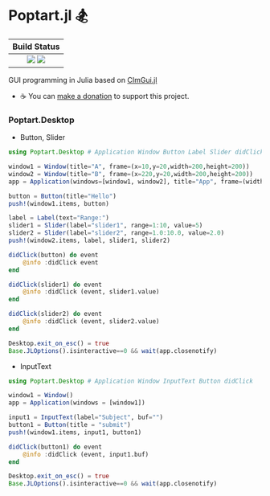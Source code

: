 # Poptart.jl 🏂

|  **Build Status**                                                |
|:----------------------------------------------------------------:|
|  [![][travis-img]][travis-url]  [![][codecov-img]][codecov-url]  |


GUI programming in Julia based on [CImGui.jl](https://github.com/Gnimuc/CImGui.jl)

 * ☕️   You can [make a donation](https://wookay.github.io/donate/) to support this project.


### Poptart.Desktop

 * Button, Slider

```julia
using Poptart.Desktop # Application Window Button Label Slider didClick

window1 = Window(title="A", frame=(x=10,y=20,width=200,height=200))
window2 = Window(title="B", frame=(x=220,y=20,width=200,height=200))
app = Application(windows=[window1, window2], title="App", frame=(width=430, height=300))

button = Button(title="Hello")
push!(window1.items, button)

label = Label(text="Range:")
slider1 = Slider(label="slider1", range=1:10, value=5)
slider2 = Slider(label="slider2", range=1.0:10.0, value=2.0)
push!(window2.items, label, slider1, slider2)

didClick(button) do event
    @info :didClick event
end

didClick(slider1) do event
    @info :didClick (event, slider1.value)
end

didClick(slider2) do event
    @info :didClick (event, slider2.value)
end

Desktop.exit_on_esc() = true
Base.JLOptions().isinteractive==0 && wait(app.closenotify)
```

 * InputText

```julia
using Poptart.Desktop # Application Window InputText Button didClick

window1 = Window()
app = Application(windows = [window1])

input1 = InputText(label="Subject", buf="")
button1 = Button(title = "submit")
push!(window1.items, input1, button1)

didClick(button1) do event
    @info :didClick (event, input1.buf)
end

Desktop.exit_on_esc() = true
Base.JLOptions().isinteractive==0 && wait(app.closenotify)
```


[travis-img]: https://api.travis-ci.org/wookay/Poptart.jl.svg?branch=master
[travis-url]: https://travis-ci.org/wookay/Poptart.jl

[codecov-img]: https://codecov.io/gh/wookay/Poptart.jl/branch/master/graph/badge.svg
[codecov-url]: https://codecov.io/gh/wookay/Poptart.jl/branch/master
